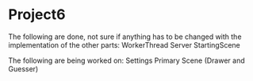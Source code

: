 # Project6
The following are done, not sure if anything has to be changed with the implementation of the other parts:
WorkerThread 
Server 
StartingScene 

The following are being worked on: 
Settings 
Primary Scene (Drawer and Guesser) 
